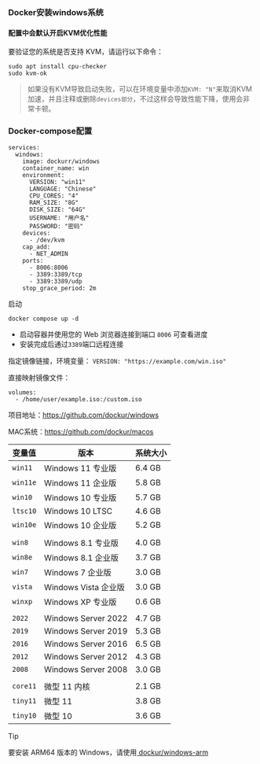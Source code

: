 ### Docker安装windows系统


#### 配置中会默认开启KVM优化性能
要验证您的系统是否支持 KVM，请运行以下命令：
```
sudo apt install cpu-checker
sudo kvm-ok
```
> 如果没有KVM导致启动失败，可以在环境变量中添加`KVM: "N"`来取消KVM加速，并且注释或删除`devices部分`，不过这样会导致性能下降，使用会非常卡顿。

### Docker-compose配置
```
services:
  windows:
    image: dockurr/windows
    container_name: win
    environment:
      VERSION: "win11"
      LANGUAGE: "Chinese"
      CPU_CORES: "4"
      RAM_SIZE: "8G"
      DISK_SIZE: "64G"
      USERNAME: "用户名"
      PASSWORD: "密码"
    devices:
      - /dev/kvm
    cap_add:
      - NET_ADMIN
    ports:
      - 8006:8006
      - 3389:3389/tcp
      - 3389:3389/udp
    stop_grace_period: 2m
```
启动
```
docker compose up -d
```

-   启动容器并使用您的 Web 浏览器连接到端口 `8006` 可查看进度
-   安装完成后通过`3389`端口远程连接

指定镜像链接，环境变量：
`VERSION: "https://example.com/win.iso"`

直接映射镜像文件：
```
volumes:
  - /home/user/example.iso:/custom.iso
``` 



项目地址：https://github.com/dockur/windows

MAC系统：https://github.com/dockur/macos





  | **变量值** | **版本**              | **系统大小** |
  |---|---|---|
  | `win11`   | Windows 11 专业版           | 6.4 GB   |
  | `win11e`  | Windows 11 企业版    | 5.8 GB   |
  | `win10`   | Windows 10 专业版           | 5.7 GB   |
  | `ltsc10`  | Windows 10 LTSC          | 4.6 GB   |
  | `win10e`  | Windows 10 企业版    | 5.2 GB   |
  ||||  
  | `win8`    | Windows 8.1 专业版          | 4.0 GB   |
  | `win8e`   | Windows 8.1 企业版   | 3.7 GB   |
  | `win7`    | Windows 7 企业版     | 3.0 GB   |
  | `vista`   | Windows Vista 企业版 | 3.0 GB   |
  | `winxp`   | Windows XP 专业版  | 0.6 GB   |
  ||||
  | `2022`    | Windows Server 2022      | 4.7 GB   |
  | `2019`    | Windows Server 2019      | 5.3 GB   |
  | `2016`    | Windows Server 2016      | 6.5 GB   |
  | `2012`    | Windows Server 2012      | 4.3 GB   |
  | `2008`    | Windows Server 2008      | 3.0 GB   |
  ||||
  | `core11`  | 微型 11 内核             | 2.1 GB   |
  | `tiny11`  | 微型 11                  | 3.8 GB   |
  | `tiny10`  | 微型 10                  | 3.6 GB   |

> [!TIP]
> 要安装 ARM64 版本的 Windows，请使用[ dockur/windows-arm ](https://github.com/dockur/windows-arm/)
